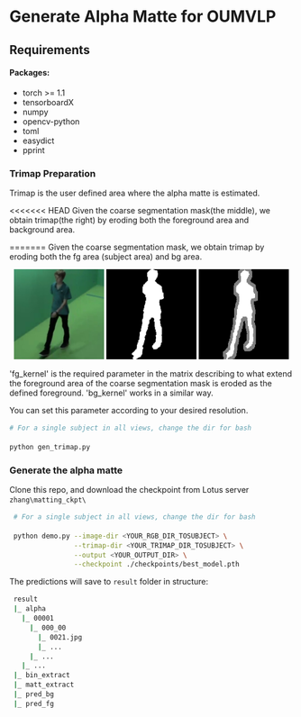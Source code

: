 # Generate Alpha Matte for OUMVLP

## Requirements
#### Packages:
- torch >= 1.1
- tensorboardX
- numpy
- opencv-python
- toml
- easydict
- pprint

### Trimap Preparation
Trimap is the user defined area where the alpha matte is estimated.

<<<<<<< HEAD
Given the coarse segmentation mask(the middle), we obtain trimap(the right) by eroding both the foreground area and background area.

=======
Given the coarse segmentation mask, we obtain trimap by eroding both the fg area (subject area) and bg area.

<p align="center">
  <img src="examples/RGB/00005/030_00/0033.png" width="160" title="Original Image"/>
  <img src="examples/sil/00005/030_00/0033.png" width="160" title="segmentation Mask"/>
  <img src="examples/trimap/00005/030_00/0033.png" width="160" title="Trimap"/>
</p>

'fg_kernel' is the required parameter in the matrix describing to what extend the foreground area of the coarse segmentation mask is eroded as the defined foreground. 'bg_kernel' works in a similar way.

You can set this parameter according to your desired resolution.


```bash
# For a single subject in all views, change the dir for bash

python gen_trimap.py 
```
### Generate the alpha matte

Clone this repo, and download the checkpoint from Lotus server `zhang\matting_ckpt\`

```bash
 # For a single subject in all views, change the dir for bash

 python demo.py --image-dir <YOUR_RGB_DIR_TOSUBJECT> \
                --trimap-dir <YOUR_TRIMAP_DIR_TOSUBJECT> \
                --output <YOUR_OUTPUT_DIR> \
                --checkpoint ./checkpoints/best_model.pth 
```
The predictions will save to `result` folder in structure:
```bash
 result 
 |_ alpha
   |_ 00001
     |_ 000_00
       |_ 0021.jpg
       |_ ...
     |_ ...
   |_ ...  
 |_ bin_extract
 |_ matt_extract
 |_ pred_bg
 |_ pred_fg

```